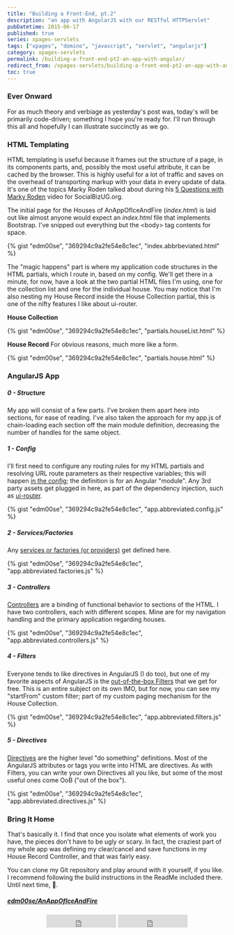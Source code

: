 ```yaml
---
title: "Building a Front-End, pt.2"
description: "an app with AngularJS with our RESTful HTTPServlet"
pubDatetime: 2015-06-17
published: true
series: xpages-servlets
tags: ["xpages", "domino", "javascript", "servlet", "angularjs"]
category: xpages-servlets
permalink: /building-a-front-end-pt2-an-app-with-angular/
redirect_from: /xpages-servlets/building-a-front-end-pt2-an-app-with-angular/
toc: true
---
```


### Ever Onward

For as much theory and verbiage as yesterday's post was, today's will be primarily code-driven; something I hope you're ready for. I'll run through this all and hopefully I can illustrate succinctly as we go.

### HTML Templating

HTML templating is useful because it frames out the structure of a page, in its components parts, and, possibly the most useful attribute, it can be cached by the browser. This is highly useful for a lot of traffic and saves on the overhead of transporting markup with your data in every update of data. It's one of the topics Marky Roden talked about during his [5 Questions with Marky Roden](https://www.youtube.com/watch?v=k5bDvZg4Gbg) video for SocialBizUG.org.

The initial page for the Houses of AnAppOfIceAndFire (_index.html_) is laid out like almost anyone would expect an _index.html_ file that implements Bootstrap. I've snipped out everything but the &lt;body&gt; tag contents for space.

{% gist "edm00se", "369294c9a2fe54e8c1ec", "index.abbrbeviated.html" %}

The "magic happens" part is where my application code structures in the HTML partials, which I route in, based on my config. We'll get there in a minute, for now, have a look at the two partial HTML files I'm using, one for the collection list and one for the individual house. You may notice that I'm also nesting my House Record inside the House Collection partial, this is one of the nifty features I like about ui-router.

**House Collection**

{% gist "edm00se", "369294c9a2fe54e8c1ec", "partials.houseList.html" %}

**House Record**
For obvious reasons, much more like a form.

{% gist "edm00se", "369294c9a2fe54e8c1ec", "partials.house.html" %}

### AngularJS App

##### 0 - Structure

My app will consist of a few parts. I've broken them apart here into sections, for ease of reading. I've also taken the approach for my app.js of chain-loading each section off the main module definition, decreasing the number of handles for the same object.

##### 1 - Config

I'll first need to configure any routing rules for my HTML partials and resolving URL route parameters as their respective variables; this will happen [in the config](https://docs.angularjs.org/guide/module); the definition is for an Angular "module". Any 3rd party assets get plugged in here, as part of the dependency injection, such as [ui-router](https://github.com/angular-ui/ui-router).

{% gist "edm00se", "369294c9a2fe54e8c1ec", "app.abbreviated.config.js" %}

##### 2 - Services/Factories

Any [services or factories (or providers)](https://docs.angularjs.org/guide/services) get defined here.

{% gist "edm00se", "369294c9a2fe54e8c1ec", "app.abbreviated.factories.js" %}

##### 3 - Controllers

[Controllers](https://docs.angularjs.org/guide/controller) are a binding of functional behavior to sections of the HTML. I have two controllers, each with different scopes. Mine are for my navigation handling and the primary application regarding houses.

{% gist "edm00se", "369294c9a2fe54e8c1ec", "app.abbreviated.controllers.js" %}

##### 4 - Filters

Everyone tends to like directives in AngularJS (I do too), but one of my favorite aspects of AngularJS is the [out-of-the-box Filters](https://docs.angularjs.org/guide/filter) that we get for free. This is an entire subject on its own IMO, but for now, you can see my "startFrom" custom filter; part of my custom paging mechanism for the House Collection.

{% gist "edm00se", "369294c9a2fe54e8c1ec", "app.abbreviated.filters.js" %}

##### 5 - Directives

[Directives](https://docs.angularjs.org/guide/directive) are the higher level "do something" definitions. Most of the AngularJS attributes or tags you write into HTML are directives. As with Filters, you can write your own Directives all you like, but some of the most useful ones come OoB ("out of the box").

{% gist "edm00se", "369294c9a2fe54e8c1ec", "app.abbreviated.directives.js" %}

### Bring It Home

That's basically it. I find that once you isolate what elements of work you have, the pieces don't have to be ugly or scary. In fact, the craziest part of my whole app was defining my clear/cancel and save functions in my House Record Controller, and that was fairly easy.

You can clone my Git repository and play around with it yourself, if you like. <span data-toggle="tooltip" title="why wouldn't I recommend that?">I recommend following the build instructions in the ReadMe included there</span>. Until next time, 🍺.

##### [edm00se/AnAppOfIceAndFire](https://github.com/edm00se/AnAppOfIceAndFire)

<center>
  <iframe
    width="160"
    height="30"
    frameborder="0"
    src="https://ghbtns.com/github-btn.html?user=edm00se&repo=AnAppOfIceAndFire&type=star&count=true&size=large&v=2">
  </iframe>

  <iframe
    width="160"
    height="30"
    frameborder="0"
    src="https://ghbtns.com/github-btn.html?user=edm00se&repo=AnAppOfIceAndFire&type=fork&count=true&size=large&v=2">
  </iframe>
</center>
